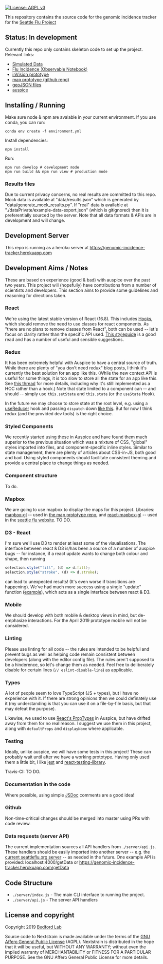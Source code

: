 [![License: AGPL v3](https://img.shields.io/badge/License-AGPL%20v3-blue.svg)](https://www.gnu.org/licenses/agpl-3.0)

This repository contains the source code for the genomic incidence tracker for the [Seattle Flu Project](https://seattleflu.org/)


## Status: In development
Currently this repo only contains skeleton code to set up the project.
Relevant links:
* [Simulated Data](https://github.com/seattleflu/simulated-data)
* [Flu Incidence (Observable Notebook)](https://observablehq.com/@jotasolano/flu-incidence/2)
* [inVision prototype](https://projects.invisionapp.com/d/main#/console/16654565/353703459/preview)
* [map prototype (github repo)](https://github.com/seattleflu/seattle-flu-js-prototype)
* [geoJSON files](https://github.com/seattleflu/seattle-geojson)
* [auspice](http://github.com/nextstrain/auspice/)


## Installing / Running
Make sure node & npm are avalable in your current environment.
If you use conda, you can run:
```
conda env create -f environment.yml
```
Install dependencies:
```
npm install
```
Run:
```
npm run develop # development mode
npm run build && npm run view # production mode
```

### Results files
Due to current privacy concerns, no real results are committed to this repo.
Mock data is available at "data/results.json" which is generated by "data/generate_mock_results.py".
If "real" data is available at "./dataPrivate/example-data-export.json" (which is gitignored) then it is preferentially sourced by the server.
Note that all data formats & APIs are in development and will change.


## Development Server
This repo is running as a heroku server at https://genomic-incidence-tracker.herokuapp.com


## Development Aims / Notes
These are based on experience (good & bad) with auspice over the past two years.
This project will (hopefully) have contributions from a number of scientists and developers.
This section aims to provide some guidelines and reasoning for directions taken.


### React
We're using the latest stable version of React (16.8).
This includes [Hooks](https://reactjs.org/docs/hooks-intro.html), which should remove the need to use classes for react components.
As "there are no plans to remove classes from React", both can be used -- let's focus on clarity rather than the specific API used.
[This styleguide](https://github.com/iraycd/React-Redux-Styleguide) is a good read and has a number of useful and sensible suggestions.


### Redux
It has been extremely helpful with Auspice to have a central source of truth.
While there are plenty of "you don't need redux" blog posts, I think it's currently the best solution for an app like this.
(While the new context API is useful for some things, it is too slow to store all the state for an app like this. See [this thread](https://github.com/reduxjs/react-redux/issues/1177) for more details, including why it's still implemented as a HOC rather than a hook.)
Note that state limited to a component can -- and should -- simply use `this.setState` and `this.state` (or the `useState` Hook).


In the future we may choose to store state at the root level, e.g. using a [useReducer](https://reactjs.org/docs/hooks-reference.html#usereducer) hook and passing `dispatch` down [like this](https://reactjs.org/docs/hooks-faq.html#how-to-avoid-passing-callbacks-down).
But for now I think redux (and the provided dev tools) is the right choice.


### Styled Components
We recently started using these in Auspice and have found them much superior to the previous situation which was a mixture of CSS, "global" styles imported into files, and component-specific inline styles.
Similar to state management, there are plenty of articles about CSS-in-JS, both good and bad.
Using styled components should facilitate consistent theming and provide a central place to change things as needed.


### Component structure
To do.


### Mapbox
We are going to use mapbox to display the maps for this project.
Libraries: [mapbox-gl](https://www.npmjs.com/package/mapbox-gl) -- used in [the map prototype repo](https://github.com/seattleflu/seattle-flu-js-prototype), and [react-mapbox-gl](https://github.com/alex3165/react-mapbox-gl) -- used in the [seattle flu website](https://github.com/seattleflu/website/blob/master/src/components/Kiosks.js). TO DO.


### D3 - React
I'm sure we'll use D3 to render at least some of the visualisations.
The interface between react & D3 is/has been a source of a number of auspice bugs -- for instance, if a react update wants to change both colour and shape, then running 
```js
selection.style("fill", (d) => d.fill);
selection.style("stroke", (d) => d.stroke);
```
can lead to unexpected results! (It's even worse if transitions are happening).
We've had much more success using a single "update" function ([example](https://github.com/nextstrain/auspice/blob/master/src/components/entropy/entropyD3.js#L57)), which acts as a single interface between react & D3.


### Mobile
We should develop with both mobile & desktop views in mind, but de-emphasize interactions.
For the April 2019 prototype mobile will not be considered.


### Linting
Please use linting for all code -- the rules are intended to be helpful and prevent bugs as well as helping code remain consistent between developers (along with the editor config file).
The rules aren't supposed to be a hinderence, so let's change them as needed.
Feel free to deliberately disable for certain lines (`// eslint-disable-line`) as applicable.


### Types
A lot of people seem to love TypeScript (JS + types), but I have no experience with it.
If there are strong opinions then we could definately use it (my understanding is that you can use it on a file-by-file basis, but that may defeat the purpose).


Likewise, we used to use [React's PropTypes](https://reactjs.org/docs/typechecking-with-proptypes.html) in Auspice, but have drifted away from them for no real reason.
I suggest we use them in this project, along with `defaultProps` and `displayName` where applicable.


### Testing
Ideally, unlike auspice, we will have some tests in this project!
These can probably wait until after we have a working prototype.
Having only used them a little bit, I like [jest](https://jestjs.io/) and [react-testing-library](https://kentcdodds.com/blog/introducing-the-react-testing-library/).


Travis-CI: TO DO.


### Documentation in the code
Where possible, using simple [JSDoc](http://usejsdoc.org/about-getting-started.html) comments are a good idea!


### Github
Non-time-critical changes should be merged into master using PRs with code review.


### Data requests (server API)
The current implementation sources all API handlers from `./server/api.js`.
These handlers should be easily imported into another server -- e.g. the [current seattleflu.org server](https://github.com/seattleflu/website/blob/master/server.js) -- as needed in the future. 
One example API is provided: localhost:4000/getData or https://genomic-incidence-tracker.herokuapp.com/getData

## Code Structure

* `./server/index.js` - The main CLI interface to running the project.
* `./server/api.js` - The server API handlers


## License and copyright
Copyright 2019 [Bedford Lab](https://bedford.io/)

Source code to Nextstrain is made available under the terms of the [GNU Affero General Public License](LICENSE.txt) (AGPL). Nextstrain is distributed in the hope that it will be useful, but WITHOUT ANY WARRANTY; without even the implied warranty of MERCHANTABILITY or FITNESS FOR A PARTICULAR PURPOSE.  See the GNU Affero General Public License for more details.



